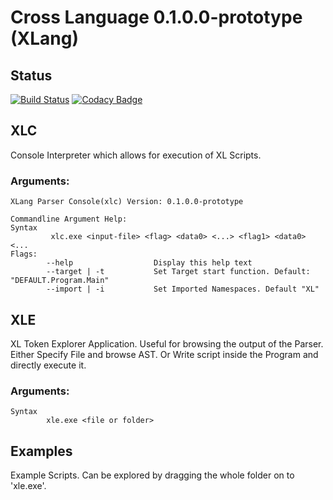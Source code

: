 # Cross Language 0.1.0.0-prototype (XLang)

## Status
[![Build Status](https://travis-ci.com/ByteChkR/XLang.svg?branch=main)](https://travis-ci.com/ByteChkR/XLang)
[![Codacy Badge](https://app.codacy.com/project/badge/Grade/686539719ae04408a281110610176d39)](https://www.codacy.com/gh/ByteChkR/XLang/dashboard?utm_source=github.com&amp;utm_medium=referral&amp;utm_content=ByteChkR/XLang&amp;utm_campaign=Badge_Grade)

## XLC
Console Interpreter which allows for execution of XL Scripts.

### Arguments:
```
XLang Parser Console(xlc) Version: 0.1.0.0-prototype

Commandline Argument Help:
Syntax
         xlc.exe <input-file> <flag> <data0> <...> <flag1> <data0> <...
Flags:
        --help                  Display this help text
        --target | -t           Set Target start function. Default: "DEFAULT.Program.Main"
        --import | -i           Set Imported Namespaces. Default "XL"
```

## XLE
XL Token Explorer Application. Useful for browsing the output of the Parser.
Either Specify File and browse AST.
Or Write script inside the Program and directly execute it.

### Arguments:
```
Syntax
		xle.exe <file or folder>
```

## Examples
Example Scripts.
Can be explored by dragging the whole folder on to 'xle.exe'.
